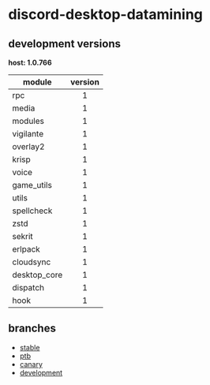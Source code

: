 # discord-desktop-datamining

## development versions

**host: 1.0.766**

| module | version |
| ------ | :-----: |
| rpc | 1 |
| media | 1 |
| modules | 1 |
| vigilante | 1 |
| overlay2 | 1 |
| krisp | 1 |
| voice | 1 |
| game_utils | 1 |
| utils | 1 |
| spellcheck | 1 |
| zstd | 1 |
| sekrit | 1 |
| erlpack | 1 |
| cloudsync | 1 |
| desktop_core | 1 |
| dispatch | 1 |
| hook | 1 |

## branches

- [stable](https://github.com/OpenAsar/discord-desktop-datamining/tree/stable)
- [ptb](https://github.com/OpenAsar/discord-desktop-datamining/tree/ptb)
- [canary](https://github.com/OpenAsar/discord-desktop-datamining/tree/canary)
- [development](https://github.com/OpenAsar/discord-desktop-datamining/tree/development)